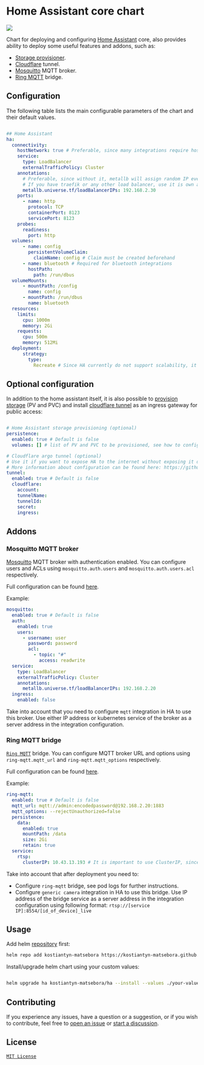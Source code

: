 # Home Assistant core chart
![](https://www.home-assistant.io/images/blog/2023-09-ha10/home-assistant-logo-new.png)

Chart for deploying and configuring [Home Assistant](https://www.home-assistant.io/installation) core, also provides ability  to deploy some useful features and addons, such as:

- [Storage provisioner].
- [Cloudflare](https://www.cloudflare.com/) tunnel.
- [Mosquitto] MQTT broker.
- [Ring MQTT] bridge.

## Configuration

The following table lists the main configurable parameters of the chart and their default values.

```yaml

## Home Assistant
ha: 
  connectivity:
    hostNetwork: true # Preferable, since many integrations require host network
    service:
      type: LoadBalancer
      externalTrafficPolicy: Cluster
    annotations:
      # Preferable, since without it, metallb will assign random IP every time.
      # If you have traefik or any other load balancer, use it is own annotation.
      metallb.universe.tf/loadBalancerIPs: 192.168.2.30 
    ports:
      - name: http
        protocol: TCP
        containerPort: 8123
        servicePort: 8123
    probes:
      readiness:
        port: http
  volumes:
      - name: config
        persistentVolumeClaim:
          claimName: config # Claim must be created beforehand
      - name: bluetooth # Required for bluetooth integrations
        hostPath:
          path: /run/dbus
  volumeMounts:
      - mountPath: /config
        name: config
      - mountPath: /run/dbus
        name: bluetooth
  resources:
    limits:
      cpu: 1000m
      memory: 2Gi
    requests:
      cpu: 500m
      memory: 512Mi
  deployment:
      strategy:
        type:
          Recreate # Since HA currently do not support scalability, it is better to use Recreate strategy
```

## Optional configuration

In addition to the home assistant itself, it is also possible to [provision storage](https://github.com/kostiantyn-matsebora/helm-storage-provisioner?tab=readme-ov-file#configuration) (PV and PVC) and install [cloudflare tunnel](https://github.com/cloudflare/helm-charts/blob/main/charts/cloudflare-tunnel/values.yaml) as an ingress  gateway for public access:

```yaml

# Home Assistant storage provisioning (optional)
persistence:
  enabled: true # Default is false
  volumes: [] # list of PV and PVC to be provisioned, see how to configure here :https://github.com/kostiantyn-matsebora/helm-storage-provisioner?tab=readme-ov-file#configuration

# Cloudflare argo tunnel (optional)
# Use it if you want to expose HA to the internet without exposing it directly using public IP and port
# More information about configuration can be found here: https://github.com/cloudflare/helm-charts/blob/main/charts/cloudflare-tunnel/values.yaml
tunnel:
  enabled: true # Default is false
  cloudflare:
    account: 
    tunnelName: 
    tunnelId:
    secret: 
    ingress:
```

## Addons

### Mosquitto MQTT broker

[Mosquitto] MQTT broker with authentication enabled. You can configure users and ACLs using `mosquitto.auth.users` and `mosquitto.auth.users.acl` respectively.  

Full configuration can be found [here](https://github.com/SINTEF/mosquitto-helm-chart/blob/main/charts/mosquitto/values.yaml).

Example:

```yaml
mosquitto:
  enabled: true # Default is false
  auth:
    enabled: true
    users:
      - username: user
        password: password
        acl:
          - topic: "#"
            access: readwrite
  service:
    type: LoadBalancer
    externalTrafficPolicy: Cluster
    annotations:
      metallb.universe.tf/loadBalancerIPs: 192.168.2.20
  ingress:
    enabled: false
```

 Take into account that you need to configure `mqtt` integration in HA to use this broker.
 Use either IP address or kubernetes service of the broker as a server address in the integration configuration.

### Ring MQTT bridge

[`Ring MQTT`](https://github.com/tsightler/ring-mqtt) bridge. You can configure MQTT broker URL and options using `ring-mqtt.mqtt_url` and `ring-mqtt.mqtt_options` respectively.  

Full configuration can be found [here](https://github.com/truecharts/public/blob/master/charts/stable/ring-mqtt/values.yaml).

Example:

```yaml
ring-mqtt:
  enabled: true # Default is false
  mqtt_url: mqtt://admin:encodedpassword@192.168.2.20:1883
  mqtt_options: --rejectUnauthorized=false
  persistence:
    data:
      enabled: true
      mountPath: /data
      size: 2Gi
      retain: true
  service:
    rtsp:
      clusterIP: 10.43.13.193 # It is important to use ClusterIP, since it is used for communication between HA and the bridge, and it is value you going to use in HA generic camera integration configuration.
```

Take into account that after deployment you need to:

- Configure `ring-mqtt` bridge, see pod logs for further instructions.
- Configure `generic camera` integration in HA to use this bridge.
  Use IP address of the bridge service as a server address in the integration configuration using following format: `rtsp://[service IP]:8554/[id_of_device]_live`


## Usage

Add helm [repository](https://kostiantyn-matsebora.github.io/helm-charts/) first:

```bash
helm repo add kostiantyn-matsebora https://kostiantyn-matsebora.github.io/helm-charts/
```

Install/upgrade helm chart using your custom values:

```bash

helm upgrade ha kostiantyn-matsebora/ha --install --values ./your-values.yaml

```

## Contributing

If you experience any issues, have a question or a suggestion, or if you wish
to contribute, feel free to [open an issue][issues] or
[start a discussion][discussions].

[issues]: https://github.com/kostiantyn-matsebora/helm-ha/issues
[discussions]: https://github.com/kostiantyn-matsebora/helm-ha/discussions

## License

[`MIT License`](../LICENSE)

[Ring MQTT]:https://github.com/tsightler/ring-mqtt
[Mosquitto]:https://mosquitto.org/
[Cloudflare tunnel]:https://developers.cloudflare.com/cloudflare-one/connections/connect-networks/
[Storage provisioner]:https://github.com/kostiantyn-matsebora/helm-storage-provisioner
